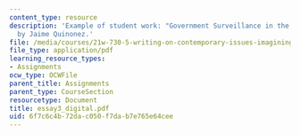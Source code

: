 ```yaml
---
content_type: resource
description: 'Example of student work: "Government Surveillance in the Digital Age"
  by Jaime Quinonez.'
file: /media/courses/21w-730-5-writing-on-contemporary-issues-imagining-the-future-fall-2007/6f7c6c4b72dac050f7dab7e765e64cee_essay3_digital.pdf
file_type: application/pdf
learning_resource_types:
- Assignments
ocw_type: OCWFile
parent_title: Assignments
parent_type: CourseSection
resourcetype: Document
title: essay3_digital.pdf
uid: 6f7c6c4b-72da-c050-f7da-b7e765e64cee
---
```

